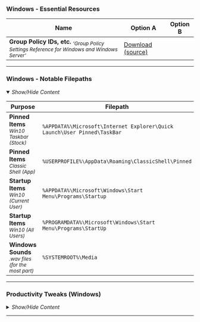 <!-- ------------------------------------------------------------ ---

This file (on GitHub):

	https://github.com/mcavallo-git/Coding/tree/master/windows#workstation-installs

--- ------------------------------------------------------------- -->

<!-- ------------------------------------------------------------ -->

<h3>Windows - Essential Resources</h3>

Name | Option A | Option B
--- | --- | ---
**Group Policy IDs, etc.** <sub><i>'Group Policy Settings Reference for Windows and Windows Server'</i></sub> | [Download (source)](https://www.microsoft.com/en-us/download/confirmation.aspx?id=25250) |

<hr />


<!-- ------------------------------------------------------------ -->

<h3>Windows - Notable Filepaths</h3>
<details open><summary><i>Show/Hide Content</i></summary>
<p>

Purpose | Filepath
--- | ---
**Pinned Items** <sub>*Win10 Taskbar (Stock)*</sub> | ```%APPDATA%\Microsoft\Internet Explorer\Quick Launch\User Pinned\TaskBar```
**Pinned Items** <sub>*Classic Shell (App)*</sub> | ```%USERPROFILE%\AppData\Roaming\ClassicShell\Pinned```
**Startup Items** <sub>*Win10 (Current User)*</sub> | ```%APPDATA%\Microsoft\Windows\Start Menu\Programs\Startup```
**Startup Items** <sub>*Win10 (All Users)*</sub> | ```%PROGRAMDATA%\Microsoft\Windows\Start Menu\Programs\StartUp```
**Windows Sounds** <sub>*.wav files (for the most part)*</sub> | ```%SYSTEMROOT%\Media```

</p>
</details>

<hr />


<!-- ------------------------------------------------------------ -->

<h3>Productivity Tweaks (Windows)</h3>
<details><summary><i>Show/Hide Content</i></summary>
<p>

### Taskbar (Bottom Bar)
##### Unpin Edge, Unpin MS-Store, Hide Cortana, Hide People, Hide Ink, Hide Task-View Button

***
### Notifications (Bottom Right)
##### Right Click &rarr; Don't show number of new notifications

***
### Put Recycle-Bin on Start-Menu, Remove from Desktop
##### Drag & drop the Recycle Bin from the Desktop into the Start Menu -> Right-click & rename the new shortcut from "Recycle Bin - Shortcut" to "Recycle Bin"
##### Start Menu -> type "desktop icon" -> Select "Themes and Related Settings" -> On the right, select "desktop icon settings" -> uncheck "Recycle Bin" -> Hit "Ok"

***
### Show Hidden Files/Folders, Show File Extensions
##### Start Menu -> type "hidd" -> select "Show hidden files and folders"
###### Enable "Show hidden files and folders
###### Disable "Hide empty drives"
###### Disable "Hide extensions for known file types"
###### Enable "Show libraries" (bottom)
##### Select tab "General" (top)
###### Disable "Show recently used files in Quick Access" (bottom)
###### Disable "Show frequently used folders in Quick Access" (bottom)

***
### Log-into Microsoft Account (personal) to perform ongoing syncs of settings (unless you have a GPO from Office365 Work/School account locking it down)
##### Start Menu -> type "sync" -> select "Sync your settings" -> turn on "Sync settings"

***
### Turn off Notifications
##### Start Menu -> type "notif" -> select "Notifications & action settings" -> disable everything on the first page

***
### Change Power Settings
##### Start Menu -> type "power" -> select "Power & sleep"
##### set "Screen" to turn off after 30 min/30 min
##### set "Sleep" on battery to 1 hour / Never for plugged-in
##### click "additional power settings" (right side) -> "change plan settings" -> "change advanced power settings"
###### "Hard disk" -> "Turn off hard disk after" to 0/0 (Never/Never)
###### "Sleep" -> "Hibernate after" -> 0/0 (Never/Never)
###### "Graphics" -> "Plugged in" -> "Maximum Performance"
###### "Power buttons and lid" -> "lid close action" -> "do nothing" -> power/sleep button -> "sleep"
###### "Processor power management" -> "Maximum processor state" -> 99% / 99% (note: intentionally disabling hyperthreading)
###### select "Ok" 

***
### Remove Recent Items
##### Start Menu -> type "recent" -> select "Show recently opened items in Jump Lists on Start or on the taskbar" -> disable everything on the first page

***
### Enable ClearType
##### Start Menu -> type "clear" -> select "Adjust ClearType text" -> Enable ClearType and click next through all the screens until complete

</p>
</details>

<hr />


<!-- ------------------------------------------------------------ -->

